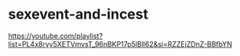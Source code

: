 # sexevent-and-incest
https://youtube.com/playlist?list=PL4x8ryy5XETVmvsT_96nBKP17p5lBll62&si=RZZEjZDnZ-BBfbYN

